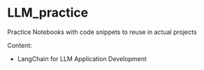 # LLM_practice
Practice Notebooks with code snippets to reuse in actual projects

Content:
- LangChain for LLM Application Development
